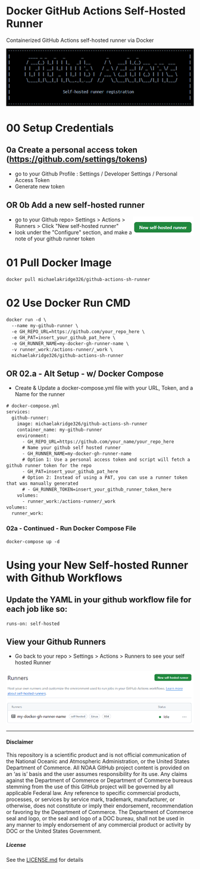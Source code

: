 # Docker GitHub Actions Self-Hosted Runner
Containerized GitHub Actions self-hosted runner via Docker

<img src="https://github.com/MichaelAkridge-NOAA/docker-github-actions-runner/raw/main/docs/images/00.png" />

# 00 Setup Credentials 
## 0a Create a personal access token (https://github.com/settings/tokens)
- go to your Github Profile : Settings / Developer Settings / Personal Access Token
- Generate new token

## OR 0b Add a new self-hosted runner 
<img src="https://github.com/MichaelAkridge-NOAA/docker-github-actions-runner/raw/main/docs/images/01.png" align="right"  />

- go to your Github repo> Settings > Actions > Runners > Click "New self-hosted runner"
- look under the "Configure" section, and make a note of your github runner token

# 01 Pull Docker Image
```
docker pull michaelakridge326/github-actions-sh-runner
```

# 02 Use Docker Run CMD
```
docker run -d \
  --name my-github-runner \
  -e GH_REPO_URL=https://github.com/your_repo_here \
  -e GH_PAT=insert_your_github_pat_here \
  -e GH_RUNNER_NAME=my-docker-gh-runner-name \
  -v runner_work:/actions-runner/_work \
  michaelakridge326/github-actions-sh-runner
```
## OR 02.a - Alt Setup - w/ Docker Compose
- Create & Update a docker-compose.yml file with your URL, Token, and a Name for the runner
```
# docker-compose.yml
services:
  github-runner:
    image: michaelakridge326/github-actions-sh-runner
    container_name: my-github-runner
    environment:
      - GH_REPO_URL=https://github.com/your_name/your_repo_here
      # Name your github self hosted runner
      - GH_RUNNER_NAME=my-docker-gh-runner-name
      # Option 1: Use a personal access token and script will fetch a github runner token for the repo
      - GH_PAT=insert_your_github_pat_here
      # Option 2: Instead of using a PAT, you can use a runner token that was manually generated 
      # - GH_RUNNER_TOKEN=insert_your_github_runner_token_here
    volumes:
      - runner_work:/actions-runner/_work
volumes:
  runner_work:
```
### 02a - Continued - Run Docker Compose File
```
docker-compose up -d
```

# Using your New Self-hosted Runner with Github Workflows
## Update the YAML in your github workflow file for each job like so:
```
runs-on: self-hosted
```
## View your Github Runners
- Go back to your repo > Settings > Actions > Runners  to see your self hosted Runner

<img src="https://github.com/MichaelAkridge-NOAA/docker-github-actions-runner/raw/main/docs/images/03.png"/>

----------
#### Disclaimer
This repository is a scientific product and is not official communication of the National Oceanic and Atmospheric Administration, or the United States Department of Commerce. All NOAA GitHub project content is provided on an ‘as is’ basis and the user assumes responsibility for its use. Any claims against the Department of Commerce or Department of Commerce bureaus stemming from the use of this GitHub project will be governed by all applicable Federal law. Any reference to specific commercial products, processes, or services by service mark, trademark, manufacturer, or otherwise, does not constitute or imply their endorsement, recommendation or favoring by the Department of Commerce. The Department of Commerce seal and logo, or the seal and logo of a DOC bureau, shall not be used in any manner to imply endorsement of any commercial product or activity by DOC or the United States Government.

##### License
See the [LICENSE.md](./LICENSE.md) for details
